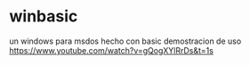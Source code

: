 # winbasic
un windows para msdos hecho con basic 
demostracion de uso 
https://www.youtube.com/watch?v=gQogXYlRrDs&t=1s
